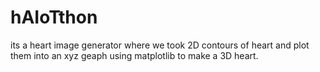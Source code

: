 # hAIoTthon

its a heart image generator where we took 2D contours of heart and plot them into an xyz geaph using matplotlib to make a 3D heart.
